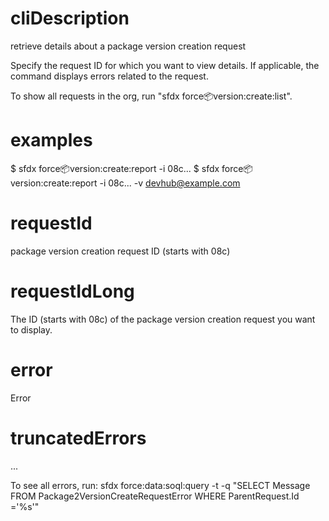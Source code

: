 # cliDescription

retrieve details about a package version creation request

Specify the request ID for which you want to view details. If applicable, the command displays errors related to the request.

To show all requests in the org, run "sfdx force:package:version:create:list".

# examples

$ sfdx force:package:version:create:report -i 08c...
$ sfdx force:package:version:create:report -i 08c... -v devhub@example.com

# requestId

package version creation request ID (starts with 08c)

# requestIdLong

The ID (starts with 08c) of the package version creation request you want to display.

# error

Error

# truncatedErrors

...

To see all errors, run: sfdx force:data:soql:query -t -q "SELECT Message FROM Package2VersionCreateRequestError WHERE ParentRequest.Id ='%s'"
